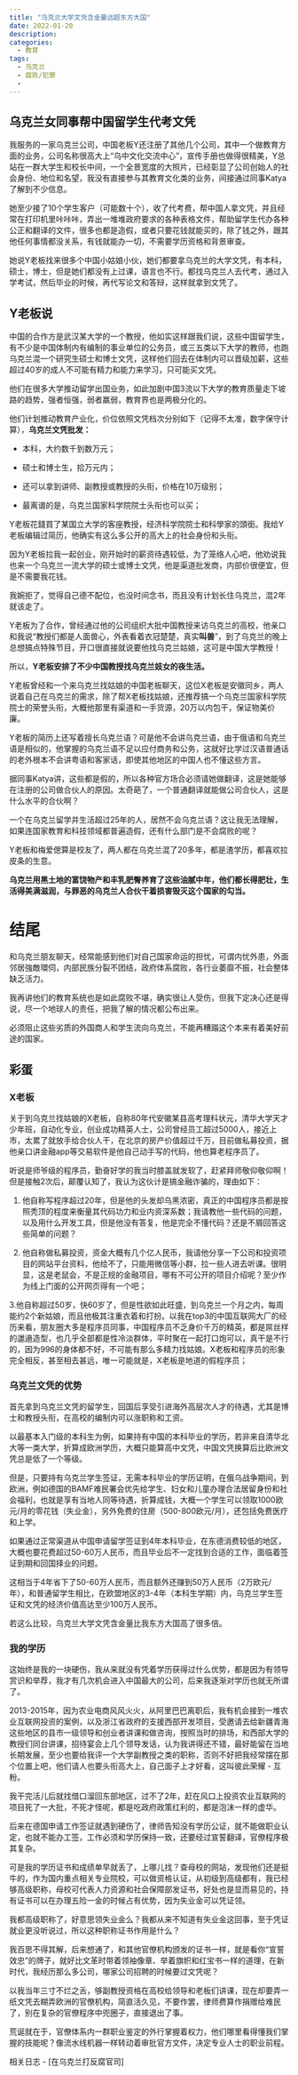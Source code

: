 ```yaml
---
title: "乌克兰大学文凭含金量远超东方大国"
date: 2022-01-20
description: 
categories:
  - 教育
tags:
  - 乌克兰
  - 腐败/犯罪
  - 
---
```



## 乌克兰女同事帮中国留学生代考文凭

我服务的一家乌克兰公司，中国老板Y还注册了其他几个公司，其中一个做教育方面的业务，公司名称很高大上“乌中文化交流中心”，宣传手册也做得很精美，Y总站在一群大学生和校长中间，一个全景宽度的大照片，已经彰显了公司创始人的社会身份、地位和名望，我没有直接参与其教育文化类的业务，间接通过同事Katya了解到不少信息。

她至少接了10个学生客户（可能数十个），收了代考费，帮中国人拿文凭，并且经常在打印机里咔咔咔，弄出一堆堆政府要求的各种表格文件，帮助留学生代办各种公正和翻译的文件，很多也都是造假，或者只要花钱就能买的，除了钱之外，跟其他任何事情都没关系，有钱就能办一切，不需要学历资格和背景审查。

她说Y老板找来很多个中国小姑娘小伙，她们都要拿乌克兰的大学文凭，有本科，硕士，博士，但是她们都没有上过课，语言也不行。都找乌克兰人去代考，通过入学考试，然后毕业的时候，再代写论文和答辩，这样就拿到文凭了。

## Y老板说

中国的合作方是武汉某大学的一个教授，他如实这样跟我们说，这些中国留学生，有不少是中国体制内有编制的事业单位的公务员，或三五类以下大学的教师，也跑乌克兰混一个研究生硕士和博士文凭，这样他们回去在体制内可以晋级加薪，这些超过40岁的成人不可能有精力和能力来学习，只可能买文凭。

他们在很多大学推动留学出国业务，如此加剧中国3流以下大学的教育质量走下坡路的趋势，强者恒强，弱者羸弱，教育界也是两极分化的。

他们计划推动教育产业化，价位依照文凭档次分别如下（记得不太准，数字保守计算），**乌克兰文凭批发：**

- 本科，大约数千到数万元；

- 硕士和博士生，拾万元内；

- 还可以拿到讲师、副教授或教授的头衔，价格在10万级别；

- 最离谱的是，乌克兰国家科学院院士头衔也可以买；

Y老板花錢買了某国立大学的客座教授，经济科学院院士和科學家的頭銜。我给Y老板编辑过简历，他确实有这么多公开的高大上的社会身份和头衔。

因为Y老板拉我一起创业，刚开始时的薪资待遇较低，为了笼络人心吧，他劝说我也来一个乌克兰一流大学的硕士或博士文凭，他是渠道批发商，内部价很便宜，但是不需要我花钱。

我婉拒了，觉得自己德不配位，也没时间念书，而且没有计划长住乌克兰，混2年就该走了。

Y老板为了合作，曾经通过他的公司组织大批中国教授来访乌克兰的高校，他亲口和我说“教授们都是人面兽心，外表看着衣冠楚楚，真实**叫兽**”，到了乌克兰的晚上总想搞点特殊节目，开口很直接就说要他找乌克兰姑娘，这可是中国大学教授！

所以，**Y老板安排了不少中国教授找乌克兰妓女的夜生活。**

Y老板曾经和一个来乌克兰找姑娘的中国老板聊天，这位X老板是安徽同乡，两人说着自己在乌克兰的需求，除了帮X老板找姑娘，还推荐搞一个乌克兰国家科学院院士的荣誉头衔，大概他那里有渠道和一手货源，20万以内包干，保证物美价廉。

Y老板的简历上还写着擅长乌克兰语？可是他不会讲乌克兰语，由于俄语和乌克兰语是相似的，他掌握的乌克兰语不足以应付商务和公务，这就好比学过汉语普通话的老外根本不会讲粤语和客家话，即使其他地区的中国人也不懂这些方言。

据同事Katya讲，这些都是假的，所以各种官方场合必须请她做翻译，这是她能够在注册的公司做合伙人的原因。太奇葩了，一个普通翻译就能做公司合伙人，这是什么水平的合伙啊？

一个在乌克兰留学并生活超过25年的人，居然不会乌克兰语？这让我无法理解，如果连国家教育和科技领域都普遍造假，还有什么部门是不会腐败的呢？

Y老板和梅爱偲算是校友了，两人都在乌克兰混了20多年，都是渣学历，都喜欢拉皮条的生意。

**乌克兰用黑土地的富饶物产和丰乳肥臀养育了这些油腻中年，他们都长得肥壮，生活得美满滋润，与罪恶的乌克兰人合伙干着损害毁灭这个国家的勾当。**

# 结尾

和乌克兰朋友聊天，经常能感到他们对自己国家命运的担忧，可谓内忧外患，外面邻居強敵環伺，内部民族分裂不团结，政府体系腐败，各行业萎靡不振，社会整体缺乏活力。

我再讲他们的教育系统也是如此腐败不堪，确实很让人受伤，但我下定决心还是得说，尽一个地球人的责任，把我了解的情况都公布出来。

必须阻止这些劣质的外国商人和学生流向乌克兰，不能再糟蹋这个本来有着美好前途的国家。

## 彩蛋

### X老板

关于到乌克兰找姑娘的X老板，自称80年代安徽某县高考理科状元，清华大学天才少年班，自动化专业，创业成功精英人士，公司曾经员工超过5000人，接近上市，太累了就放手给合伙人干，在北京的房产价值超过千万，目前做私募投资，据他亲口讲金融app等交易软件是他自己动手写的代码，他也算老程序员了。

听说是师爷级的程序员，勤奋好学的我当时膝盖就发软了，赶紧拜师敬仰敬仰啊！但是接触2次后，颠覆认知了，我认为这伙计是搞金融诈骗的，理由如下：

1. 他自称写程序超过20年，但是他的头发却乌黑浓密，真正的中国程序员都是按照秃顶的程度来衡量其代码功力和业内资深系数；我请教他一些代码的问题，以及用什么开发工具，但是他没有答复，他是完全不懂代码？还是不屑回答这些简单的问题？

2. 他自称做私募投资，资金大概有几个亿人民币，我请他分享一下公司和投资项目的网站平台资料，他给不了，只能用微信等小群，拉一些人进去听课。很明显，这是老鼠会，不是正规的金融项目，哪有不可公开的项目介绍呢？至少作为线上门面的公开网页得有一个吧；

3.他自称超过50岁，快60岁了，但是性欲如此旺盛，到乌克兰一个月之内，每周能约2个新姑娘，而且他极其注重衣着和打扮。以我在top3的中国互联网大厂的经历来看，朋友圈大多是程序员同事，中国程序员不乏身价千万的精英，都是屌丝样的邋遢造型，也几乎全部都是性冷淡群体，平时聚在一起打口炮可以，真干是不行的，因为996的身体都不好，不可能有那么多精力找姑娘。X老板和程序员的形象完全相反，甚至相去甚远，唯一可能就是，X老板是地道的假程序员；

### 乌克兰文凭的优势

首先拿到乌克兰文凭的留学生，回国后享受引进海外高层次人才的待遇，尤其是博士和教授头衔，在高校的编制内可以涨职称和工资。

以最基本入门级的本科生为例，如果持有中国的本科毕业的学历，若非来自清华北大等一类大学，折算成欧洲学历，大概只能算高中文凭，中国文凭换算后比欧洲文凭总是低了一个等级。

但是，只要持有乌克兰学生签证，无需本科毕业的学历证明，在俄乌战争期间，到欧洲，例如德国的BAMF难民署会优先给学生、妇女和儿童办理合法居留身份和社会福利，也就是享有当地人同等待遇，折算成钱，大概一个学生可以领取1000欧元/月的零花钱（失业金），另外免费的住房（500-800欧元/月），还包括免费医疗和上学。

如果通过正常渠道从中国申请留学签证到4年本科毕业，在东德消费较低的地区，大概也要花费超过50-60万人民币，而且毕业后不一定找到合适的工作，面临着签证到期和回国择业的问题。

这相当于4年省下了50-60万人民币，而且额外还赚到50万人民币（2万欧元/年），和普通留学生相比，在欧盟地区的3-4年（本科生学期）内，乌克兰学生签证和文凭的经济价值高达至少100万人民币。

若这么比较，乌克兰大学文凭含金量比我东方大国高了很多倍。


### 我的学历

这始终是我的一块硬伤，我从来就没有凭着学历获得过什么优势，都是因为有领导赏识和举荐，我才有几次机会进入中国最大的公司，后来我逐渐对学历也就无所谓了。

2013-2015年，因为农业电商风风火火，从阿里巴巴离职后，我有机会接到一堆农业互联网投资的案例，以及浙江省政府的支援西部开发项目，受邀请去给新疆青海这些地区的县市一级领导和创业者讲课和做咨询，按照当时的排场，和西部大学的教授们同台讲课，招待宴会上几个领导发话，认为我讲得还不错，最好能留在当地长期发展，至少也要给我评一个大学副教授之类的职称，否则不好把我经常摆在那个位置上吧，他们请人也要头衔高大上，自己面子上才好看，这叫彼此荣耀 - 互粉。

我干完活儿后就找借口溜回东部地区，过不了2年，赶在风口上投资农业互联网的项目死了一大批，不死才怪呢，都是吃政府政策红利的，都是泡沫一样的虚华。

后来在德国申请工作签证就遇到硬伤了，律师告知没有学历公证，就不能做职业认定，也就不能办工签，工作必须和学历保持一致，还要经过宣誓翻译，官僚程序极其复杂。

可是我的学历证书和成绩单早就丢了，上哪儿找？查母校的网站，发现他们还是挺牛的，作为国内重点相关专业院校，可以做资格认证，从初级到高级都有，我已经够高级职称，母校可代表人力资源和社会保障部发证书，好处也是显而易见的，持有证书可以在办理五险一金的时候占有优势，因为失业金可以凭证领。

我都高级职称了，好意思领失业金么？我都从来不知道有失业金这回事，至于凭证就业更没听说过，所以这种职称证书作用是什么？

我百思不得其解，后来想通了，和其他官僚机构颁发的证书一样，就是看你“宣誓效忠”的牌子，就好比文革时带着领袖像章、举着旗帜和红宝书一样的道理，在新时代，我经历那么多公司，哪家公司招聘的时候要过文凭呢？

以我当年三寸不烂之舌，够副教授资格在高校给领导和老板们讲课，现在却要弄一纸文凭去糊弄欧洲的官僚机构，简直活久见，不要作罢，律师费算作捐赠给难民了，别在复杂的官僚程序中兜圈子，直接退出了事。

荒诞就在于，官僚体系内一群职业鉴定的外行掌握着权力，他们哪里看得懂我们掌握的技能呢？像流水线机器一样转动着审批官方文件，决定专业人士的职业前程。



相关日志 - [在乌克兰打反腐官司]